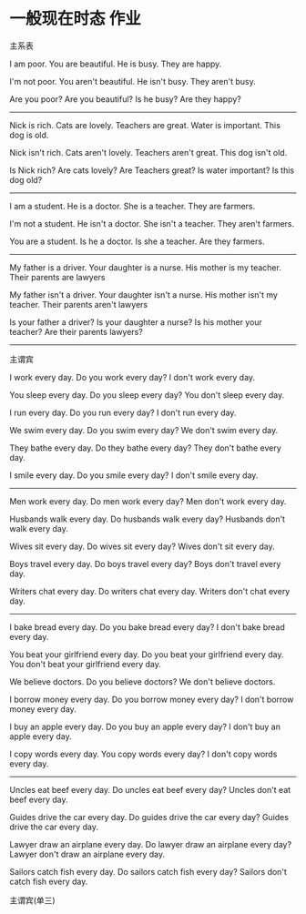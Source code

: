 # 一般现在时态 作业

主系表

I am poor.
You are beautiful.
He is busy.
They are happy.

I'm not poor.
You aren't beautiful.
He isn't busy.
They aren't busy.

Are you poor?
Are you beautiful?
Is he busy?
Are they happy?

---

Nick is rich.
Cats are lovely.
Teachers are great.
Water is important.
This dog is old.

Nick isn't rich.
Cats aren't lovely.
Teachers aren't great.
This dog isn't old.

Is Nick rich?
Are cats lovely?
Are Teachers great?
Is water important?
Is this dog old?

---

I am a student.
He is a doctor.
She is a teacher.
They are farmers.

I'm not a student.
He isn't a doctor.
She isn't a teacher.
They aren't farmers.

You are a student.
Is he a doctor.
Is she a teacher.
Are they farmers.

---

My father is a driver.
Your daughter is a nurse.
His mother is my teacher.
Their parents are lawyers

My father isn't a driver.
Your daughter isn't a nurse.
His mother isn't my teacher.
Their parents aren't lawyers

Is your father a driver?
Is your daughter a nurse?
Is his mother your teacher?
Are their parents lawyers?

---

主谓宾

I work every day.
Do you work every day?
I don't work every day.

You sleep every day.
Do you sleep every day?
You don't sleep every day.

I run every day.
Do you run every day?
I don't run every day.

We swim every day.
Do you swim every day?
We don't swim every day.

They bathe every day.
Do they bathe every day?
They don't bathe every day.

I smile every day.
Do you smile every day?
I don't smile every day.

---

Men work every day.
Do men work every day?
Men don't work every day.

Husbands walk every day.
Do husbands walk every day?
Husbands don't walk every day.

Wives sit every day.
Do wives sit every day?
Wives don't sit every day.

Boys travel every day.
Do boys travel every day?
Boys don't travel every day.

Writers chat every day.
Do writers chat every day.
Writers don't chat every day.

---

I bake bread every day.
Do you bake bread every day?
I don't bake bread every day.

You beat your girlfriend every day.
Do you beat your girlfriend every day.
You don't beat your girlfriend every day.

We believe doctors.
Do you believe doctors?
We don't believe doctors.

I borrow money every day.
Do you borrow money every day?
I don't borrow money every day.

I buy an apple every day.
Do you buy an apple every day?
I don't buy an apple every day.

I copy words every day.
You copy words every day?
I don't copy words every day.

---

Uncles eat beef every day.
Do uncles eat beef every day?
Uncles don't eat beef every day.

Guides drive the car every day.
Do guides drive the car every day?
Guides drive the car every day.

Lawyer draw an airplane every day.
Do lawyer draw an airplane every day?
Lawyer don't draw an airplane every day.

Sailors catch fish every day.
Do sailors catch fish every day?
Sailors don't catch fish every day.

主谓宾(单三)

